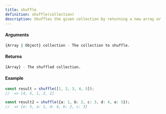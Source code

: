 ```yaml
---
title: shuffle
definition: shuffle(collection)
description: Shuffles the given collection by returning a new array or object with the same elements in a randomized order.
---
```



#### Arguments


```bash
{Array | Object} collection - The collection to shuffle.
```


#### Returns


```bash
{Array} - The shuffled collection.
```


#### Example


```ts
const result = shuffle([1, 2, 3, 4, 5]);
//  => [4, 5, 1, 3, 2]

const result2 = shuffle({a: 1, b: 2, c: 3, d: 4, e: 5});
//  => {e: 5, a: 1, d: 4, b: 2, c: 3}
```